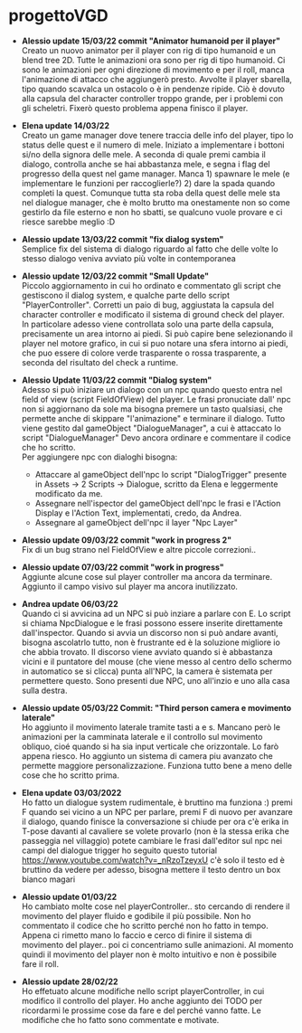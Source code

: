 # progettoVGD

- **Alessio update 15/03/22 commit "Animator humanoid per il player"**  
Creato un nuovo animator per il player con rig di tipo humanoid e un blend tree 2D. Tutte le animazioni
ora sono per rig di tipo humanoid. Ci sono le animazioni per ogni direzione di movimento e per il roll,
manca l'animazione di attacco che aggiungerò presto. Avvolte il player sbarella, tipo quando scavalca un
ostacolo o è in pendenze ripide. Ciò è dovuto alla capsula del character controller troppo grande, per i 
problemi con gli scheletri. Fixerò questo problema appena finisco il player.

- **Elena update 14/03/22**  
Creato un game manager dove tenere traccia delle info del player, tipo lo status delle quest e il numero di mele. Iniziato a implementare i bottoni si/no della signora delle mele. A seconda di quale premi cambia il dialogo, controlla anche se hai abbastanza mele, e segna i flag del progresso della quest nel game manager. Manca 1) spawnare le mele (e implementare le funzioni per raccoglierle?) 2) dare la spada quando completi la quest. Comunque tutta sta roba della quest delle mele sta nel dialogue manager, che è molto brutto ma onestamente non so come gestirlo da file esterno e non ho sbatti, se qualcuno vuole provare e ci riesce sarebbe meglio :D

- **Alessio update 13/03/22 commit "fix dialog system"**  
Semplice fix del sistema di dialogo riguardo al fatto che delle volte lo stesso dialogo veniva avviato più volte in contemporanea

- **Alessio update 12/03/22 commit "Small Update"**  
Piccolo aggiornamento in cui ho ordinato e commentato gli script che gestiscono il dialog system, e qualche parte dello script "PlayerController".
Corretti un paio di bug, aggiustata la capsula del character controller e modificato il sistema di ground check del player. In particolare adesso viene controllata solo una parte
della capsula, precisamente un area intorno ai piedi. Si può capire bene selezionando il player nel motore grafico, in cui si puo notare una sfera intorno ai piedi, che puo essere di 
colore verde trasparente o rossa trasparente, a seconda del risultato del check a runtime.

- **Alessio Update 11/03/22 commit "Dialog system"**  
Adesso si può iniziare un dialogo con un npc quando questo entra nel field of view (script FieldOfView) del player.
Le frasi pronuciate dall' npc non si aggiornano da sole ma bisogna premere un tasto qualsiasi, che permette anche di skippare "l'animazione" e terminare il dialogo. 
Tutto viene gestito dal gameObject "DialogueManager", a cui è attaccato lo script "DialogueManager"
Devo ancora ordinare e commentare il codice che ho scritto.  
Per aggiungere npc con dialoghi bisogna:
	- Attaccare al gameObject dell'npc lo script "DialogTrigger" presente in Assets -> 2 Scripts -> Dialogue, scritto da Elena e leggermente modificato da me.
 	- Assegnare nell'ispector del gameObject dell'npc le frasi e l'Action Display e l'Action Text, implementati, credo, da Andrea.
  	- Assegnare al gameObject dell'npc il layer "Npc Layer"

- **Alessio update 09/03/22 commit "work in progress 2"**  
Fix di un bug strano nel FieldOfView e altre piccole correzioni.. 

- **Alessio update 07/03/22 commit "work in progress"**  
Aggiunte alcune cose sul player controller ma ancora da terminare. Aggiunto il campo visivo sul player ma ancora inutilizzato. 

- **Andrea update 06/03/22**  
Quando ci si avvicina ad un NPC si può inziare a parlare con E. Lo script si chiama NpcDialogue e le frasi possono essere inserite direttamente dall'inspector. Quando si avvia un discorso non si può andare avanti, bisogna ascolatrlo tutto, non è frustrante ed è la soluzione migliore io che abbia trovato.
Il discorso viene avviato quando si è abbastanza vicini e il puntatore del mouse (che viene messo al centro dello schermo in automatico se si clicca) punta all'NPC, la camera è sistemata per permettere questo.
Sono presenti due NPC, uno all'inzio e uno alla casa sulla destra.  

- **Alessio update 05/03/22 Commit: "Third person camera e movimento laterale"**   
Ho aggiunto il movimento laterale tramite tasti a e s. Mancano però le animazioni per la camminata laterale
e il controllo sul movimento obliquo, cioé quando si ha sia input verticale che orizzontale. 
Lo farò appena riesco. Ho aggiunto un sistema di camera piu avanzato che permette maggiore personalizzazione. 
Funziona tutto bene a meno delle cose che ho scritto prima. 

- **Elena update 03/03/2022**  
Ho fatto un dialogue system rudimentale, è bruttino ma funziona :)
premi F quando sei vicino a un NPC per parlare, premi F di nuovo per avanzare il dialogo, quando finisce la conversazione si chiude
per ora c'è erika in T-pose davanti al cavaliere se volete provarlo (non è la stessa erika che passeggia nel villaggio)
potete cambiare le frasi dall'editor sul npc nei campi del dialogue trigger
ho seguito questo tutorial https://www.youtube.com/watch?v=_nRzoTzeyxU
c'è solo il testo ed è bruttino da vedere per adesso, bisogna mettere il testo dentro un box bianco magari

- **Alessio update 01/03/22**   
Ho cambiato molte cose nel playerController.. sto cercando di rendere il movimento del player fluido e 
godibile il più possibile. Non ho commentato il codice che ho scritto perché non ho fatto in tempo. 
Appena ci rimetto mano lo faccio e cerco di finire il sistema di movimento del player.. poi ci concentriamo
sulle animazioni. Al momento quindi il movimento del player non è molto intuitivo e non è possibile fare
il roll.
 
- **Alessio update 28/02/22**  
Ho effetuato alcune modifiche nello script playerController, in cui modifico il controllo del player.
Ho anche aggiunto dei TODO per ricordarmi le prossime cose da fare e del perché vanno fatte. Le modifiche 
che ho fatto sono commentate e motivate.
